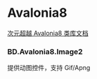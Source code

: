﻿# Avalonia8
[次元超越 Avalonia8 类库文档](https://beyonddimension.github.io/Avalonia8)

### BD.Avalonia8.Image2
提供动图控件，支持 Gif/Apng